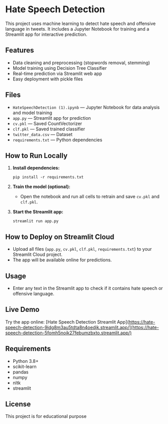 # Hate Speech Detection

This project uses machine learning to detect hate speech and offensive language in tweets. It includes a Jupyter Notebook for training and a Streamlit app for interactive prediction.

## Features

- Data cleaning and preprocessing (stopwords removal, stemming)
- Model training using Decision Tree Classifier
- Real-time prediction via Streamlit web app
- Easy deployment with pickle files

## Files

- `HateSpeechDetection (1).ipynb` — Jupyter Notebook for data analysis and model training
- `app.py` — Streamlit app for prediction
- `cv.pkl` — Saved CountVectorizer
- `clf.pkl` — Saved trained classifier
- `twitter_data.csv` — Dataset
- `requirements.txt` — Python dependencies

## How to Run Locally

1. **Install dependencies:**
    ```
    pip install -r requirements.txt
    ```

2. **Train the model (optional):**
    - Open the notebook and run all cells to retrain and save `cv.pkl` and `clf.pkl`.

3. **Start the Streamlit app:**
    ```
    streamlit run app.py
    ```

## How to Deploy on Streamlit Cloud

- Upload all files (`app.py`, `cv.pkl`, `clf.pkl`, `requirements.txt`) to your Streamlit Cloud project.
- The app will be available online for predictions.

## Usage

- Enter any text in the Streamlit app to check if it contains hate speech or offensive language.

## Live Demo

Try the app online: [Hate Speech Detection Streamlit App](https://hate-speech-detection-9idg8m3au5tdta8n4oedjk.streamlit.app/](https://hate-speech-detection-5fomh5noik27febumzbxto.streamlit.app/)

## Requirements

- Python 3.8+
- scikit-learn
- pandas
- numpy
- nltk
- streamlit

## License

This project is for educational purpose
